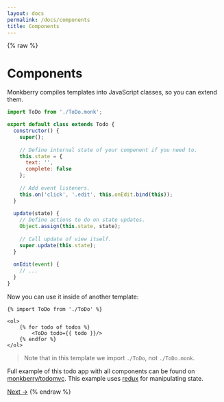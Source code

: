 ```yaml
---
layout: docs
permalink: /docs/components
title: Components
---
```

{% raw %} 
# Components

Monkberry compiles templates into JavaScript classes, so you can extend them. 

```js
import ToDo from './ToDo.monk';

export default class extends Todo {
  constructor() {
    super();
    
    // Define internal state of your compenent if you need to.
    this.state = {
      text: '',
      complete: false
    };
    
    // Add event listeners.
    this.on('click', '.edit', this.onEdit.bind(this));
  }
  
  update(state) {
    // Define actions to do on state updates.
    Object.assign(this.state, state);
    
    // Call update of view itself.
    super.update(this.state);
  }
  
  onEdit(event) {
    // ...
  }
}
```

Now you can use it inside of another template:

```monk
{% import ToDo from './ToDo' %}

<ol> 
    {% for todo of todos %}
        <ToDo todo={{ todo }}/>
    {% endfor %}
</ol>
```

> Note that in this template we import `./ToDo`, not `./ToDo.monk`. 

Full example of this todo app with all components can be found on [monkberry/todomvc](https://github.com/monkberry/todomvc). 
This example uses [redux](http://redux.js.org/index.html) for manipulating state.

[Next →](/docs/directives)
{% endraw %} 
